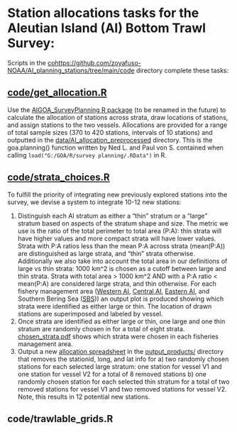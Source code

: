 # Station allocations tasks for the Aleutian Island (AI) Bottom Trawl Survey:

Scripts in the [cohttps://github.com/zoyafuso-NOAA/AI_planning_stations/tree/main/code](url) directory complete these tasks:

## [code/get_allocation.R](https://github.com/zoyafuso-NOAA/AI_planning_stations/blob/main/code/get_allocation.R)

Use the [AIGOA_SurveyPlanning R package](https://github.com/afsc-gap-products/AIGOASurveyPlanning) (to be renamed in the future) to calculate the allocation of stations across strata, draw locations of stations, and assign stations to the two vessels. Allocations are provided for a range of total sample sizes (370 to 420 stations, intervals of 10 stations) and outputted in the [data/AI_allocation_preprocessed](https://github.com/zoyafuso-NOAA/AI_planning_stations/tree/main/data/AI_allocation_preprocessed) directory. This is the goa.planning() function written by Ned L. and Paul von S. contained when calling `load("G:/GOA/R/survey planning/.RData")` in R.

## [code/strata_choices.R](https://github.com/zoyafuso-NOAA/AI_planning_stations/blob/main/code/strata_choices.R)

To fulfill the priority of integrating new previously explored stations into the survey, we devise a system to integrate 10-12 new stations: 

1) Distinguish each AI stratum as either a “thin” stratum or a “large” stratum based on aspects of the stratum shape and size. The metric we use is the ratio of the total perimeter to total area (P:A): thin strata will have higher values and more compact strata will have lower values. Strata with P:A ratios less than the mean P:A across strata (mean(P:A)) are distinguished as large strata, and “thin” strata otherwise. Additionally we also take into account the total area in our definitions of large vs thin strata: 1000 km^2 is chosen as a cutoff between large and thin strata. Strata with total area > 1000 km^2 AND with a P:A ratio < mean(P:A) are considered large strata, and thin otherwise. For each fishery management area ([Western AI](https://github.com/zoyafuso-NOAA/AI_planning_stations/blob/main/output_plots/large_vs_thin_strata_Western.pdf), [Central AI](https://github.com/zoyafuso-NOAA/AI_planning_stations/blob/main/output_plots/large_vs_thin_strata_Central.pdf), [Eastern AI](https://github.com/zoyafuso-NOAA/AI_planning_stations/blob/main/output_plots/large_vs_thin_strata_Eastern.pdf), and Southern Bering Sea ([SBS](https://github.com/zoyafuso-NOAA/AI_planning_stations/blob/main/output_plots/large_vs_thin_strata_SBS.pdf))) an output plot is produced showing which strata were identified as either large or thin. The location of drawn stations are superimposed and labeled by vessel. 
2) Once strata are identified as either large or thin, one large and one thin stratum are randomly chosen in  for a total of eight strata. [chosen_strata.pdf](https://github.com/zoyafuso-NOAA/AI_planning_stations/blob/main/output_plots/chosen_strata.pdf) shows which strata were chosen in each fisheries management area.
3) Output a new [allocation spreadsheet](https://github.com/zoyafuso-NOAA/AI_planning_stations/blob/main/output_products/AIallocation420.xlsx) in the [output_products/](https://github.com/zoyafuso-NOAA/AI_planning_stations/tree/main/output_products) directory that removes the stationid, long, and lat info for
a) two randomly chosen stations for each selected large stratum: one station for vessel V1 and one station for vessel V2 for a total of 8 removed stations
b) one randomly chosen station for each selected thin stratum for a total of two removed stations for vessel V1 and two removed stations for vessel V2. Note, this results in 12 potential new stations. 

## code/trawlable_grids.R

